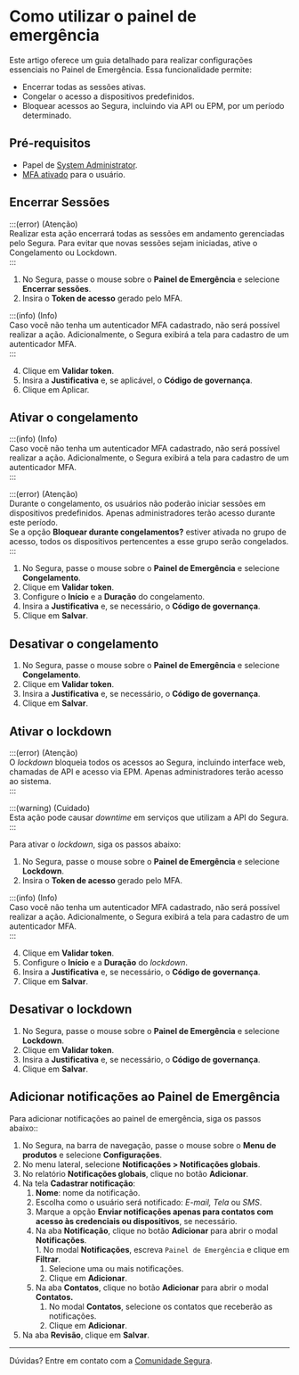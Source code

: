 # Como utilizar o painel de emergência

Este artigo oferece um guia detalhado para realizar configurações essenciais no Painel de Emergência. Essa funcionalidade permite:

* Encerrar todas as sessões ativas.  
* Congelar o acesso a dispositivos predefinidos.  
* Bloquear acessos ao Segura, incluindo via API ou EPM, por um período determinado.

## Pré-requisitos

* Papel de [System Administrator](https://portal.document360.io/v3-33/docs/pt/auditing-permissions).  
* [MFA ativado](https://portal.document360.io/v3-33/docs/pt/user-management-add-multi-factor-authentication) para o usuário.

## Encerrar Sessões

:::(error) (Atenção)  
Realizar esta ação encerrará todas as sessões em andamento gerenciadas pelo Segura. Para evitar que novas sessões sejam iniciadas, ative o Congelamento ou Lockdown.  
:::

1. No Segura, passe o mouse sobre o **Painel de Emergência** e selecione **Encerrar sessões**.  
3. Insira o **Token de acesso** gerado pelo MFA.

:::(info) (Info)  
Caso você não tenha um autenticador MFA cadastrado, não será possível realizar a ação. Adicionalmente, o Segura exibirá a tela para cadastro de um autenticador MFA.  
:::

4. Clique em **Validar token**.  
5. Insira a **Justificativa** e, se aplicável, o **Código de governança**.  
6. Clique em Aplicar.

## Ativar o congelamento

:::(info) (Info)  
Caso você não tenha um autenticador MFA cadastrado, não será possível realizar a ação. Adicionalmente, o Segura exibirá a tela para cadastro de um autenticador MFA.  
:::

:::(error) (Atenção)   
Durante o congelamento, os usuários não poderão iniciar sessões em dispositivos predefinidos. Apenas administradores terão acesso durante este período.  
Se a opção **Bloquear durante congelamentos?** estiver ativada no grupo de acesso, todos os dispositivos pertencentes a esse grupo serão congelados.  
:::

1. No Segura, passe o mouse sobre o **Painel de Emergência** e selecione **Congelamento**.  
3. Clique em **Validar token**.  
4. Configure o **Início** e a **Duração** do congelamento.  
5. Insira a **Justificativa** e, se necessário, o **Código de governança**.  
6. Clique em **Salvar**.

## Desativar o congelamento

1. No Segura, passe o mouse sobre o **Painel de Emergência** e selecione **Congelamento**.  
3. Clique em **Validar token**.  
4. Insira a **Justificativa** e, se necessário, o **Código de governança**.  
5. Clique em **Salvar**.

## Ativar o lockdown

:::(error) (Atenção)  
O *lockdown* bloqueia todos os acessos ao Segura, incluindo interface web, chamadas de API e acesso via EPM. Apenas administradores terão acesso ao sistema.  
 :::

:::(warning) (Cuidado)  
Esta ação pode causar *downtime* em serviços que utilizam a API do Segura.  
 :::

Para ativar o *lockdown*, siga os passos abaixo:

1. No Segura, passe o mouse sobre o **Painel de Emergência** e selecione **Lockdown**.   
3. Insira o **Token de acesso** gerado pelo MFA.

:::(info) (Info)  
Caso você não tenha um autenticador MFA cadastrado, não será possível realizar a ação. Adicionalmente, o Segura exibirá a tela para cadastro de um autenticador MFA.  
:::

4. Clique em **Validar token**.  
5. Configure o **Início** e a **Duração** do *lockdown*.  
6. Insira a **Justificativa** e, se necessário, o **Código de governança**.  
7. Clique em **Salvar**.

## Desativar o lockdown

1. No Segura, passe o mouse sobre o **Painel de Emergência** e selecione **Lockdown**.  
3. Clique em **Validar token**.  
4. Insira a **Justificativa** e, se necessário, o **Código de governança**.  
5. Clique em **Salvar**.

## Adicionar notificações ao Painel de Emergência

Para adicionar notificações ao painel de emergência, siga os passos abaixo::

1. No Segura, na barra de navegação, passe o mouse sobre o **Menu de produtos** e selecione **Configurações**.
2. No menu lateral, selecione **Notificações \> Notificações globais**.  
3. No relatório **Notificações globais**, clique no botão **Adicionar**.
4. Na tela **Cadastrar notificação**:  
   1. **Nome**: nome da notificação.  
   2. Escolha como o usuário será notificado: *E-mail, Tela* ou *SMS*.  
   3. Marque a opção **Enviar notificações apenas para contatos com acesso às credenciais ou dispositivos**, se necessário.  
   4. Na aba **Notificação**,  clique no botão **Adicionar** para abrir o modal **Notificações**.  
          1. No modal **Notificações**, escreva `Painel de Emergência` e clique em **Filtrar**.
      1. Selecione uma ou mais notificações.  
      2. Clique em **Adicionar**.  
   5. Na aba **Contatos**, clique no botão **Adicionar** para abrir o modal **Contatos.**
      1. No modal **Contatos**, selecione os contatos que receberão as notificações.  
      2. Clique em **Adicionar**.  
5. Na aba **Revisão**, clique em **Salvar**.

---

Dúvidas? Entre em contato com a [Comunidade Segura](https://community.Segura.io/).
